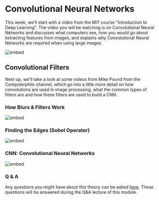 # Convolutional Neural Networks

This week, we'll start with a video from the MIT course "Introduction to Deep
Learning". The video you will be watching is on Convolutional Neural Networks
and discusses what computers see, how you would go about extracting features
from images, and explains why Convolutional Neural Networks are required when
using large images.

![embed](https://youtube.com/embed/AjtX1N_VT9E)

## Convolutional Filters

Next up, we'll take a look at some videos from Mike Pound from the
Computerphile channel, which go into a little more detail on how convolutions
are used in image processing, what the common types of filters are and how
these filters are used to build a CNN.

### How Blurs & Filters Work

![embed](https://youtube.com/embed/C_zFhWdM4ic)

### Finding the Edges (Sobel Operator)

![embed](https://youtube.com/embed/uihBwtPIBxM)

### CNN: Convolutional Neural Networks

![embed](https://youtube.com/embed/py5byOOHZM8)

### Q & A

Any questions you might have about this theory can be asked 
[here](https://forms.office.com/Pages/ResponsePage.aspx?id=zcrxoIxhA0S5RXb7PWh05ZTDc7biyulCvpu4U-tarWtUMlZYQUlYMFVMREdWRVVPWTNITlIxQlFUTC4u).
These questions will be answered during the Q&A lecture of this module.

